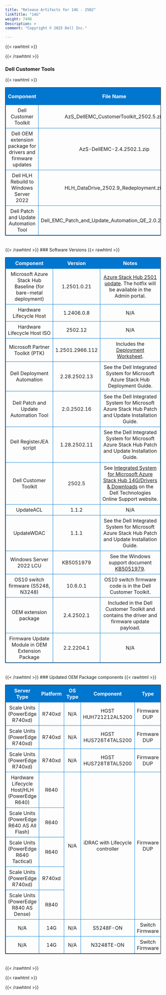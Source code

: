 ```yaml
---
title: "Release Artifacts for 14G - 2502"
linkTitle: "14G"
weight: 7498
Description: >
comment: "Copyright © 2025 Dell Inc."

---
```


{{< rawhtml >}}

<!DOCTYPE html PUBLIC "-//W3C//DTD XHTML 1.0 Strict//EN" "http://www.w3.org/TR/xhtml1/DTD/xhtml1-strict.dtd">
<html xmlns="http://www.w3.org/1999/xhtml">
<head>

<style>
table {
    border-width:1px; border-style:solid;
    border-color:black;
    border-collapse: collapse;
    width: 100%;
    margin-bottom: 20px;
    table-layout:fixed;
    overflow-wrap: break-word;
}
th {
    border-width:1px;
    padding:7px;
    border-style:solid;
    border-color:#0076CE;
    background-color:#0076CE;
    color:#FFFFFF;
    text-align:center;
}
td {
    border-width:1px;
    padding:7px;
    border-style:solid;
    border-color:#0076CE;
    text-align:center;
}
caption {
    padding-bottom: 10px;
    color:  #0076CE;
    font-weight: bold;
    text-align: left;
    font-size: 20px;
}
</style>

</head>

<body>

<div id="content">
{{< /rawhtml >}}

### Dell Customer Tools
{{< rawhtml >}}
<table> <colgroup><col/><col/><col/></colgroup> <tr><th>Component</th><th>File Name</th><th>Supported Version</th></tr> <tr><td>Dell Customer Toolkit</td><td>AzS_DellEMC_CustomerToolkit_2502.5.zip</td><td>2502.5</td></tr> <tr><td>Dell OEM extension package for drivers and firmware updates</td><td>AzS-DellEMC-2.4.2502.1.zip</td><td>2.4.2502.1</td></tr> <tr><td>Dell HLH Rebuild to Windows Server 2022</td><td>HLH_DataDrive_2502.9_Redeployment.zip</td><td>2502.9</td></tr> <tr><td>Dell Patch and Update Automation Tool</td><td>Dell_EMC_Patch_and_Update_Automation_QE_2.0.2502.16.exe</td><td>2.0.2502.16</td></tr> </table><br>
{{< /rawhtml >}}
### Software Versions
{{< rawhtml >}}
<table> <colgroup><col/><col/><col/></colgroup> <tr><th>Component</th><th>Version</th><th>Notes</th></tr> <tr><td>Microsoft Azure Stack Hub Baseline (for bare-metal deployment)</td><td>1.2501.0.21</td><td><a href='https://learn.microsoft.com/en-us/azure-stack/operator/release-notes?view=azs-2501'>Azure Stack Hub 2501 update</a>. The hotfix will be available in the Admin portal.</td></tr> <tr><td>Hardware Lifecycle Host</td><td>1.2406.0.8</td><td>N/A</td></tr> <tr><td>Hardware Lifecycle Host ISO</td><td>2502.12</td><td>N/A</td></tr> <tr><td>Microsoft Partner Toolkit (PTK)</td><td>1.2501.2966.112</td><td>Includes the <a href='https://www.powershellgallery.com/packages/Azs.Deployment.Worksheet/1.2501.2966.112'>Deployment Worksheet</a>.</td></tr> <tr><td>Dell Deployment Automation</td><td>2.28.2502.13</td><td>See the Dell Integrated System for Microsoft Azure Stack Hub Deployment Guide.</td></tr> <tr><td>Dell Patch and Update Automation Tool</td><td>2.0.2502.16</td><td>See the Dell Integrated System for Microsoft Azure Stack Hub Patch and Update Installation Guide.</td></tr> <tr><td>Dell RegisterJEA script</td><td>1.28.2502.11</td><td>See the Dell Integrated System for Microsoft Azure Stack Hub Patch and Update Installation Guide.</td></tr> <tr><td>Dell Customer Toolkit</td><td>2502.5</td><td>See <a href='https://www.dell.com/support/home/en-us/product-support/product/cloud-for-microsoft-azure-stack14g/drivers'>Integrated System for Microsoft Azure Stack Hub 14G/Drivers & Downloads</a> on the Dell Technologies Online Support website.</td></tr> <tr><td>UpdateACL</td><td>1.1.2</td><td>N/A</td></tr> <tr><td>UpdateWDAC</td><td>1.1.1</td><td>See the Dell Integrated System for Microsoft Azure Stack Hub Patch and Update Installation Guide.</td></tr> <tr><td>Windows Server 2022 LCU</td><td>KB5051979</td><td>See the Windows support document <a href='https://support.microsoft.com/help/5051979'>KB5051979</a>.</td></tr> <tr><td>OS10 switch firmware (S5248, N3248)</td><td>10.6.0.1</td><td>OS10 switch firmware code is in the Dell Customer Toolkit.</td></tr> <tr><td>OEM extension package</td><td>2.4.2502.1</td><td>Included in the Dell Customer Toolkit and contains the driver and firmware update payload.</td></tr> <tr><td>Firmware Update Module in OEM Extension Package</td><td>2.2.2204.1</td><td>N/A</td></tr> </table><br>
{{< /rawhtml >}}
### Updated OEM Package components
{{< rawhtml >}}
<table>
<colgroup><col/><col/><col/><col/><col/><col/><col/><col/><col/><col/><col/></colgroup>
<tr><th>Server Type</th><th>Platform</th><th>OS Type</th><th>Component</th><th>Type</th><th>Category</th><th>Dell P/N</th><th>Previous SWB</th><th>Target SWB</th><th>Previous Version</th><th>Target Version</th></tr><tr><td>Scale Units (PowerEdge R740xd)</td><td>R740xd</td><td rowspan="1">N/A</td><td rowspan="1">HGST HUH721212AL5200</td><td rowspan="1">Firmware DUP</td><td rowspan="1">Storage - 12TB SAS HDD </td><td rowspan="1">9HXK6</td><td rowspan="1"><a href='https://www.dell.com/support/home/en-us/drivers/driversdetails?driverid=8VV2X'>8VV2X</a></td><td rowspan="1"><a href='https://www.dell.com/support/home/en-us/drivers/driversdetails?driverid=04PM5'>04PM5</a></td><td rowspan="1">NS10</td><td rowspan="1">NS11</td></tr><tr><td>Scale Units (PowerEdge R740xd)</td><td>R740xd</td><td rowspan="1">N/A</td><td rowspan="1">HGST HUS726T4TALS200</td><td rowspan="1">Firmware DUP</td><td rowspan="1">Storage - 4TB SAS HDD</td><td rowspan="1">NT1X2</td><td rowspan="1"><a href='https://www.dell.com/support/home/en-us/drivers/driversdetails?driverid=8W21G'>8W21G</a></td><td rowspan="1"><a href='https://www.dell.com/support/home/en-us/drivers/driversdetails?driverid=J5K8G'>J5K8G</a></td><td rowspan="1">PU07</td><td rowspan="1">PU09</td></tr><tr><td>Scale Units (PowerEdge R740xd)</td><td>R740xd</td><td rowspan="1">N/A</td><td rowspan="1">HGST HUS728T8TAL5200 </td><td rowspan="1">Firmware DUP</td><td rowspan="1">Storage - 8TB SAS HDD </td><td rowspan="1">44YFV</td><td rowspan="1"><a href='https://www.dell.com/support/home/en-us/drivers/driversdetails?driverid=27MDM'>27MDM</a></td><td rowspan="1"><a href='https://www.dell.com/support/home/en-us/drivers/driversdetails?driverid=8GM6M'>8GM6M</a></td><td rowspan="1">RS07</td><td rowspan="1">RS09</td></tr><tr><td>Hardware Lifecycle Host/HLH (PowerEdge R640)</td><td>R640</td><td rowspan="5">N/A</td><td rowspan="5">iDRAC with Lifecycle controller</td><td rowspan="5">Firmware DUP</td><td rowspan="5">iDRAC with Lifecycle Controller</td><td rowspan="5">N/A</td><td rowspan="5"><a href='https://www.dell.com/support/home/en-us/drivers/driversdetails?driverid=XTFXJ'>XTFXJ</a></td><td rowspan="5"><a href='https://www.dell.com/support/home/en-us/drivers/driversdetails?driverid=C2VDG'>C2VDG</a></td><td rowspan="5">7.00.00.173</td><td rowspan="5">7.00.00.174</td></tr><tr><td>Scale Units (PowerEdge R640 AS All Flash)</td><td>R640</td><tr><td>Scale Units (PowerEdge R640 Tactical)</td><td>R640</td><tr><td>Scale Units (PowerEdge R740xd)</td><td>R740xd</td><tr><td>Scale Units (PowerEdge R840 AS Dense)</td><td>R840</td><tr><td>N/A</td><td>14G</td><td rowspan="1">N/A</td><td rowspan="1">S5248F-ON</td><td rowspan="1">Switch Firmware</td><td rowspan="1">TOR</td><td rowspan="1">N/A</td><td rowspan="1"><a href='https://www.dell.com/support/home/en-us/drivers/driversdetails?driverid=DNVRC'>DNVRC</a></td><td rowspan="1"><a href='https://www.dell.com/support/home/en-us/drivers/driversdetails?driverid=HD1V8'>HD1V8</a></td><td rowspan="1">10.5.6.5</td><td rowspan="1">10.6.0.1</td></tr><tr><td>N/A</td><td>14G</td><td rowspan="1">N/A</td><td rowspan="1">N3248TE-ON</td><td rowspan="1">Switch Firmware</td><td rowspan="1">BMC</td><td rowspan="1">N/A</td><td rowspan="1"><a href='https://www.dell.com/support/home/en-us/drivers/driversdetails?driverid=DNVRC'>DNVRC</a></td><td rowspan="1"><a href='https://www.dell.com/support/home/en-us/drivers/driversdetails?driverid=HD1V8'>HD1V8</a></td><td rowspan="1">10.5.6.5</td><td rowspan="1">10.6.0.1</td></tr></table><br>
{{< /rawhtml >}}

{{< rawhtml >}}
</div>

</body>

</html>


{{< /rawhtml >}}
